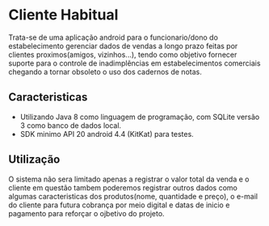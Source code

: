 # Cliente Habitual
Trata-se de uma aplicação android para o funcionario/dono do estabelecimento gerenciar dados de vendas a longo prazo feitas por clientes proximos(amigos, vizinhos...), tendo como objetivo fornecer suporte para o controle de inadimplências em estabelecimentos comerciais chegando a tornar obsoleto o uso dos cadernos de notas.

## Caracteristicas
- Utilizando Java 8 como linguagem de programação, com SQLite versão 3 como banco de dados local. 
- SDK minimo API 20 android 4.4 (KitKat) para testes.

## Utilização
O sistema não sera limitado apenas a registrar o valor total da venda e o cliente em questão tambem poderemos registrar outros dados como algumas caracteristicas dos produtos(nome, quantidade e preço), o e-mail do cliente para futura cobrança por meio digital e datas de inicio e pagamento para reforçar o ojbetivo do projeto.
